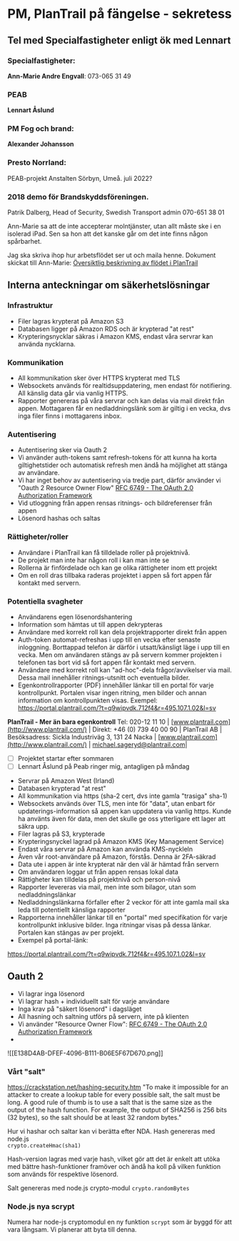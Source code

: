 # PM, PlanTrail på fängelse - sekretess
## Tel med Specialfastigheter enligt ök med Lennart
### Specialfastigheter:
**Ann-Marie Andre Engvall**: 073-065 31 49

### PEAB
**Lennart Åslund**

### PM Fog och brand:
**Alexander Johansson**

### Presto Norrland:
PEAB-projekt
Anstalten Sörbyn, Umeå. juli 2022?

### 2018 demo för Brandskyddsföreningen.
Patrik Dalberg, Head of Security, Swedish Transport admin
070-651 38 01

Ann-Marie sa att de inte accepterar molntjänster, utan allt måste ske i en isolerad iPad. Sen sa hon att det kanske går om det inte finns någon spårbarhet.

Jag ska skriva ihop hur arbetsflödet ser ut och maila henne.
Dokument skickat till Ann-Marie: 
[Översiktlig beskrivning av flödet i PlanTrail](bear://x-callback-url/open-note?id=E60FAC7D-769B-4DD3-9F9F-DB9D122026CC-18028-0000198E7569E16B&show_window=yes&new_window=yes)


## Interna anteckningar om säkerhetslösningar
### Infrastruktur
* Filer lagras krypterat på Amazon S3
* Databasen ligger på Amazon RDS och är krypterad "at rest"
* Krypteringsnycklar säkras i Amazon KMS, endast våra servrar kan använda nycklarna.

### Kommunikation
* All kommunikation sker över HTTPS krypterat med TLS
* Websockets används för realtidsuppdatering, men endast för notifiering. All känslig data går via vanlig HTTPS.
* Rapporter genereras på våra servrar och kan delas via mail direkt från appen. Mottagaren får en nedladdningslänk som är giltig i en vecka, dvs inga filer finns i mottagarens inbox.

### Autentisering
* Autentisering sker via Oauth 2
* Vi använder auth-tokens samt refresh-tokens för att kunna ha korta giltighetstider och automatisk refresh men ändå ha möjlighet att stänga av användare.
* Vi har inget behov av autentisering via tredje part, därför använder vi "Oauth 2 Resource Owner Flow" [RFC 6749 - The OAuth 2.0 Authorization Framework](https://datatracker.ietf.org/doc/html/rfc6749%23section-1.3.3)
* Vid utloggning från appen rensas ritnings- och bildreferenser från appen
* Lösenord hashas och saltas

### Rättigheter/roller
* Användare i PlanTrail kan få tilldelade roller på projektnivå. 
* De projekt man inte har någon roll i kan man inte se
* Rollerna är finfördelade och kan ge olika rättigheter inom ett projekt
* Om en roll dras tillbaka raderas projektet i appen så fort appen får kontakt med servern.

### Potentiella svagheter
* Användarens egen lösenordshantering
* Information som hämtas ut till appen dekrypteras
* Användare med korrekt roll kan dela projektrapporter direkt från appen
* Auth-token automat-refreshas i upp till en vecka efter senaste inloggning. Borttappad telefon är därför i utsatt/känsligt läge i upp till en vecka. Men om användaren stängs av på servern kommer projekten i telefonen tas bort vid så fort appen får kontakt med servern.
* Användare med korrekt roll kan "ad-hoc"-dela frågor/avvikelser via mail. Dessa mail innehåller ritnings-utsnitt och eventuella bilder.
* Egenkontrollrapporter (PDF) innehåller länkar till en portal för varje kontrollpunkt. Portalen visar ingen ritning, men bilder och annan information om kontrollpunkten visas. 
Exempel: https://portal.plantrail.com/?t=q9wipvdk.712f4&r=495.107.1.02&l=sv


**PlanTrail - Mer än bara egenkontroll**
Tel: 020-12 11 10 |  [www.plantrail.com](http://www.plantrail.com/)  | 
Direkt: +46 (0) 739 40 00 90 | PlanTrail AB | 
Besöksadress: Sickla Industriväg 3, 131 24 Nacka |  [www.plantrail.com](http://www.plantrail.com/)  |  michael.sageryd@plantrail.com|




- [ ] Projektet startar efter sommaren
- [ ] Lennart Åslund på Peab ringer mig, antagligen på måndag

* Servrar på Amazon West (Irland)
* Databasen krypterad "at rest"
* All kommunikation via https (sha-2 cert, dvs inte gamla "trasiga" sha-1)
* Websockets används över TLS, men inte för "data", utan enbart för updaterings-information så appen kan uppdatera via vanlig https. Kunde ha använts även för data, men det skulle ge oss ytterligare ett lager att säkra upp.
* Filer lagras på S3, krypterade
* Krypteringsnyckel lagrad på Amazon KMS (Key Management Service)
* Endast våra servrar på Amazon kan använda KMS-nyckleln
* Även vår root-användare på Amazon, förstås. Denna är 2FA-säkrad
* Data ute i appen är inte krypterat när den väl är hämtad från servern
* Om användaren loggar ut från appen rensas lokal data
* Rättigheter kan tilldelas på projektnivå och person-nivå
* Rapporter levereras via mail, men inte som bilagor, utan som nedladdningslänkar
* Nedladdningslänkarna förfaller efter 2 veckor för att inte gamla mail ska leda till potentiellt känsliga rapporter
* Rapporterna innehåller länkar till en "portal" med specifikation för varje kontrollpunkt inklusive bilder. Inga ritningar visas på dessa länkar. Portalen kan stängas av per projekt.
* Exempel på portal-länk: 

https://portal.plantrail.com/?t=q9wipvdk.712f4&r=495.107.1.02&l=sv

## Oauth 2
* Vi lagrar inga lösenord
* Vi lagrar hash + individuellt salt för varje användare
* Inga krav på "säkert lösenord" i dagsläget
* All hasning och saltning utförs på servern, inte på klienten
* Vi använder "Resource Owner Flow": [RFC 6749 - The OAuth 2.0 Authorization Framework](https://datatracker.ietf.org/doc/html/rfc6749%23section-1.3.3)
* 

![[E138D4AB-DFEF-4096-B111-B06E5F67D670.png]]



### Vårt "salt"
https://crackstation.net/hashing-security.htm 
"To make it impossible for an attacker to create a lookup table for every possible salt, the salt must be long. A good rule of thumb is to use a salt that is the same size as the output of the hash function. For example, the output of SHA256 is 256 bits (32 bytes), so the salt should be at least 32 random bytes."

Hur vi hashar och saltar kan vi berätta efter NDA.
Hash genereras med node.js  
`crypto.createHmac(sha1)`

Hash-version lagras med varje hash, vilket gör att det är enkelt att utöka med bättre hash-funktioner framöver och ändå ha koll på vilken funktion som används för respektive lösenord.

Salt genereras med node.js crypto-modul
`crypto.randomBytes`

### Node.js nya scrypt
Numera har node-js cryptomodul en ny funktion `scrypt`  som är byggd för att vara långsam. Vi planerar att byta till denna.

